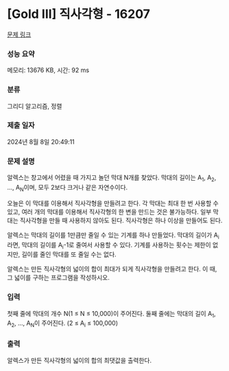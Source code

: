 # [Gold III] 직사각형 - 16207 

[문제 링크](https://www.acmicpc.net/problem/16207) 

### 성능 요약

메모리: 13676 KB, 시간: 92 ms

### 분류

그리디 알고리즘, 정렬

### 제출 일자

2024년 8월 8일 20:49:11

### 문제 설명

<p>알렉스는 창고에서 어렸을 때 가지고 놀던 막대 N개를 찾았다. 막대의 길이는 A<sub>1</sub>, A<sub>2</sub>, ..., A<sub>N</sub>이며, 모두 2보다 크거나 같은 자연수이다.</p>

<p>오늘은 이 막대를 이용해서 직사각형을 만들려고 한다. 각 막대는 최대 한 번 사용할 수 있고, 여러 개의 막대를 이용해서 직사각형의 한 변을 만드는 것은 불가능하다. 일부 막대는 직사각형을 만들 때 사용하지 않아도 된다. 직사각형은 하나 이상을 만들어도 된다.</p>

<p>알렉스는 막대의 길이를 1만큼만 줄일 수 있는 기계를 하나 만들었다. 막대의 길이가 A<sub>i</sub>라면, 막대의 길이를 A<sub>i</sub>-1로 줄여서 사용할 수 있다. 기계를 사용하는 횟수는 제한이 없지만, 길이를 줄인 막대를 또 줄일 수는 없다.</p>

<p>알렉스는 만든 직사각형의 넓이의 합이 최대가 되게 직사각형을 만들려고 한다. 이 때, 그 넓이를 구하는 프로그램을 작성하시오.</p>

### 입력 

 <p>첫째 줄에 막대의 개수 N(1 ≤ N ≤ 10,000)이 주어진다. 둘째 줄에는 막대의 길이 A<sub>1</sub>, A<sub>2</sub>, ..., A<sub>N</sub>이 주어진다. (2 ≤ A<sub>i</sub> ≤ 100,000)</p>

### 출력 

 <p>알렉스가 만든 직사각형의 넓이의 합의 최댓값을 출력한다.</p>

